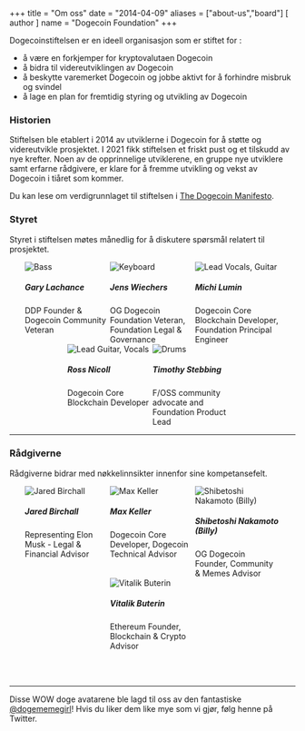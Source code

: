 +++
title = "Om oss"
date = "2014-04-09"
aliases = ["about-us","board"]
[ author ]
  name = "Dogecoin Foundation"
+++

Dogecoinstiftelsen er en ideell organisasjon som er stiftet for :

* å være en forkjemper for kryptovalutaen Dogecoin
* å bidra til videreutviklingen av Dogecoin
* å beskytte varemerket Dogecoin og jobbe aktivt for å forhindre misbruk og svindel
* å lage en plan for fremtidig styring og utvikling av Dogecoin

### Historien

Stiftelsen ble etablert i 2014 av utviklerne i Dogecoin for å støtte og videreutvikle prosjektet.
I 2021 fikk stiftelsen et friskt pust og et tilskudd av nye krefter. Noen av de opprinnelige utviklerene, en gruppe nye utviklere samt erfarne rådgivere, er klare for å fremme utvikling og vekst av Dogecoin i tiåret som kommer.

Du kan lese om verdigrunnlaget til stiftelsen i [The Dogecoin Manifesto](/manifesto).

### Styret

Styret i stiftelsen møtes månedlig for å diskutere spørsmål relatert til prosjektet.

<div style="display: flex; flex-flow: row wrap; justify-content: center;">

<div style="display: inline-box; width: 150px;">
<img title='Bass' style="margin: auto; max-width:150px;" class="circle" src="/gary.jpg"/>
<h5>Gary Lachance</h5>
DDP Founder & Dogecoin Community Veteran 
</div>

<div style="display: inline-box; width: 150px;">
<img title='Keyboard' style="margin: auto; max-width:150px;" class="circle" src="/jens.jpg"/>
<h5>Jens Wiechers</h5> 
OG Dogecoin Foundation Veteran, Foundation Legal & Governance
</div>

<div style="display: inline-box; width: 150px;">
<img title='Lead Vocals, Guitar' style="margin: auto; max-width:150px;" class="circle" src="/michi.jpg"/>
<h5>Michi Lumin</h5> 
Dogecoin Core Blockchain Developer, Foundation Principal Engineer
</div>

<div style="display: inline-box; width: 150px;">
<img title='Lead Guitar, Vocals' style="margin: auto; max-width:150px;" class="circle" src="/ross.jpg"/>
<h5>Ross Nicoll</h5>
Dogecoin Core Blockchain Developer
</div>

<div style="display: inline-box; width: 150px;">
<img title='Drums' style="margin: auto; max-width:150px;" class="circle" src="/pomke.jpg"/>
<h5>Timothy Stebbing</h5> 
F/OSS community advocate and Foundation Product Lead
</div>

</div>

---

### Rådgiverne

Rådgiverne bidrar med nøkkelinnsikter innenfor sine kompetansefelt.

<div style="display: flex; flex-flow: row wrap; justify-content: center;">

<div style="display: inline-box; width: 150px;"> <img title='Jared
Birchall' style="margin: auto; max-width:150px;" class="circle"
src="/jared.jpg"/> <h5>Jared Birchall</h5> Representing Elon Musk
- Legal & Financial Advisor</div>

<div style="display: inline-box; width: 150px;"> <img title='Max
Keller' style="margin: auto; max-width:150px;" class="circle"
src="/max.jpg"/> <h5>Max Keller</h5> Dogecoin Core Developer, Dogecoin
Technical Advisor</div>


<div style="display: inline-box; width: 150px;"> <img
title='Shibetoshi Nakamoto (Billy)' style="margin: auto;
max-width:150px;" class="circle" src="/billy.jpg"/> <h5>Shibetoshi
Nakamoto (Billy)</h5> OG Dogecoin Founder, Community & Memes
Advisor</div>

<div style="display: inline-box; width: 150px;"> <img title='Vitalik
Buterin' style="margin: auto; max-width:150px;" class="circle"
src="/vitalik.jpg"/> <h5>Vitalik Buterin</h5> Ethereum Founder,
Blockchain & Crypto Advisor</div>

</div>

</br></br>

--- 

Disse WOW doge avatarene ble lagd til oss av den fantastiske 
[@dogememegirl](https://twitter.com/Dogememegirl)! 
Hvis du liker dem like mye som vi gjør, følg henne på Twitter.
